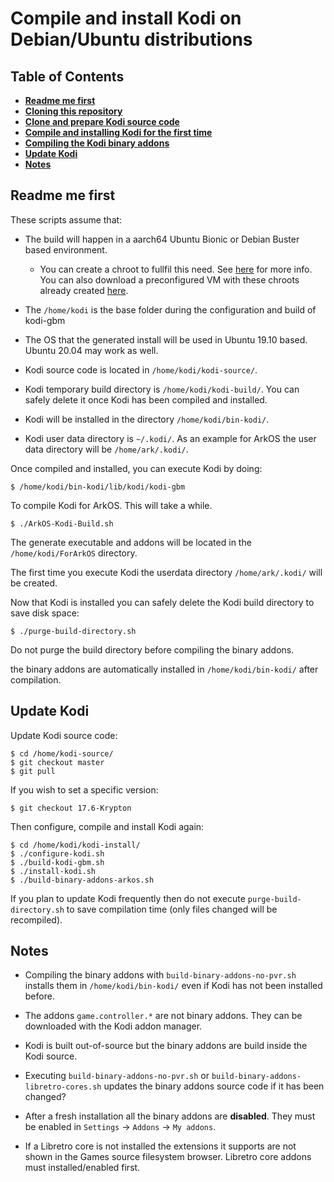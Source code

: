 # Compile and install Kodi on Debian/Ubuntu distributions #

## Table of Contents

* **[Readme me first](#readme-me-first)**
* **[Cloning this repository](#cloning-this-repository)**
* **[Clone and prepare Kodi source code](#clone-and-prepare-kodi-source-code)**
* **[Compile and installing Kodi for the first time](#compile-and-installing-kodi-for-the-first-time)**
* **[Compiling the Kodi binary addons](#compiling-the-kodi-binary-addons)**
* **[Update Kodi](#update-kodi)**
* **[Notes](#notes)**

## Readme me first ##

These scripts assume that:

 * The build will happen in a aarch64 Ubuntu Bionic or Debian Buster based environment.
   * You can create a chroot to fullfil this need.  See [here](https://github.com/christianhaitian/arkos/wiki/Building#to-create-debian-based-chroots-in-a-linux-environment) for more info.  You can also download a preconfigured VM with these chroots already created [here](https://forum.odroid.com/viewtopic.php?p=306185#p306185).

 * The `/home/kodi` is the base folder during the configuration and build of kodi-gbm
 
 * The OS that the generated install will be used in Ubuntu 19.10 based.  Ubuntu 20.04 may work as well.
 
  * Kodi source code is located in `/home/kodi/kodi-source/`.
 
 * Kodi temporary build directory is `/home/kodi/kodi-build/`. You can safely
   delete it once Kodi has been compiled and installed.

 * Kodi will be installed in the directory `/home/kodi/bin-kodi/`.

 * Kodi user data directory is `~/.kodi/`.  As an example for ArkOS the user data directory will be `/home/ark/.kodi/`.

Once compiled and installed, you can execute Kodi by doing:
```
$ /home/kodi/bin-kodi/lib/kodi/kodi-gbm
```


To compile Kodi for ArkOS. This will take a while.
```
$ ./ArkOS-Kodi-Build.sh
```
The generate executable and addons will be located in the `/home/kodi/ForArkOS` directory.

The first time you execute Kodi the userdata directory `/home/ark/.kodi/` will be created.

Now that Kodi is installed you can safely delete the Kodi build directory to save disk space:
```
$ ./purge-build-directory.sh
```

Do not purge the build directory before compiling the binary addons.


the binary addons are automatically installed in `/home/kodi/bin-kodi/` after compilation.


## Update Kodi ##

Update Kodi source code:
```
$ cd /home/kodi-source/
$ git checkout master
$ git pull
```

If you wish to set a specific version:
```
$ git checkout 17.6-Krypton
```

Then configure, compile and install Kodi again:
```
$ cd /home/kodi/kodi-install/
$ ./configure-kodi.sh
$ ./build-kodi-gbm.sh
$ ./install-kodi.sh
$ ./build-binary-addons-arkos.sh
```

If you plan to update Kodi frequently then do not execute `purge-build-directory.sh` to save
compilation time (only files changed will be recompiled).


## Notes ##

 * Compiling the binary addons with `build-binary-addons-no-pvr.sh` installs them in
   `/home/kodi/bin-kodi/` even if Kodi has not been installed before.

 * The addons `game.controller.*` are not binary addons. They can be downloaded with the Kodi
   addon manager.

 * Kodi is built out-of-source but the binary addons are build inside the Kodi source.

 * Executing `build-binary-addons-no-pvr.sh` or `build-binary-addons-libretro-cores.sh`
   updates the binary addons source code if it has been changed?

 * After a fresh installation all the binary addons are **disabled**. They must be enabled
   in `Settings` -> `Addons` -> `My addons`.

 * If a Libretro core is not installed the extensions it supports are not shown in the
   Games source filesystem browser. Libretro core addons must installed/enabled first.
